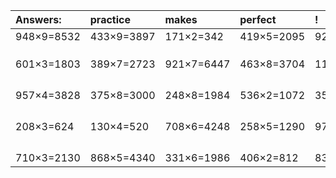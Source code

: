 | Answers: | practice | makes | perfect | ! |
| :--- | :--- | :--- | :--- | :--- |
| 948×9=8532 | 433×9=3897 | 171×2=342 | 419×5=2095 | 927×9=8343 | 
|   |   |   |   |   | 
|   |   |   |   |   | 
|   |   |   |   |   | 
| 601×3=1803 | 389×7=2723 | 921×7=6447 | 463×8=3704 | 119×4=476 | 
|   |   |   |   |   | 
|   |   |   |   |   | 
|   |   |   |   |   | 
|   |   |   |   |   | 
| 957×4=3828 | 375×8=3000 | 248×8=1984 | 536×2=1072 | 351×3=1053 | 
|   |   |   |   |   | 
|   |   |   |   |   | 
|   |   |   |   |   | 
|   |   |   |   |   | 
| 208×3=624 | 130×4=520 | 708×6=4248 | 258×5=1290 | 971×5=4855 | 
|   |   |   |   |   | 
|   |   |   |   |   | 
|   |   |   |   |   | 
|   |   |   |   |   | 
| 710×3=2130 | 868×5=4340 | 331×6=1986 | 406×2=812 | 835×5=4175 | 

